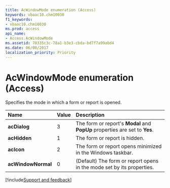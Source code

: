 ```yaml
---
title: AcWindowMode enumeration (Access)
keywords: vbaac10.chm10030
f1_keywords:
- vbaac10.chm10030
ms.prod: access
api_name:
- Access.AcWindowMode
ms.assetid: 70335c3c-78a1-b3e3-cbda-bd7f7a99abd4
ms.date: 06/08/2017
localization_priority: Priority
---
```



# AcWindowMode enumeration (Access)

Specifies the mode in which a form or report is opened.



|Name|Value|Description|
|:-----|:-----|:-----|
|**acDialog**|3|The form or report's  **Modal** and **PopUp** properties are set to **Yes**.|
|**acHidden**|1|The form or report is hidden.|
|**acIcon**|2|The form or report opens minimized in the Windows taskbar.|
|**acWindowNormal**|0| (Default) The form or report opens in the mode set by its properties.|

[!include[Support and feedback](~/includes/feedback-boilerplate.md)]
